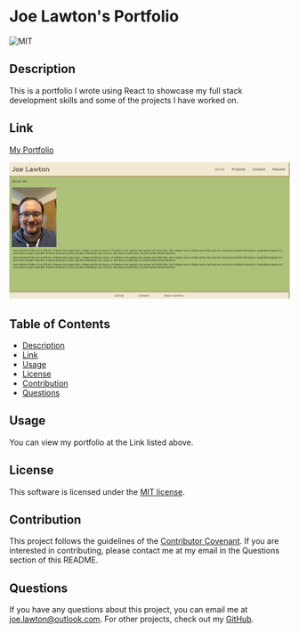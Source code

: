 
  # Joe Lawton's Portfolio

  ![MIT](https://img.shields.io/badge/license-MIT-brightgreen)

  ## Description
  This is a portfolio I wrote using React to showcase my full stack development skills and some of the projects I have worked on.

  ## Link
  [My Portfolio](https://jdlawton.github.io/react-portfolio/)

  ![Screenshot](./portfolioscreenshot.png)

  ## Table of Contents
  * [Description](#description)
  * [Link](#link)
  * [Usage](#usage)
  * [License](#license)
  * [Contribution](#contribute)
  * [Questions](#questions)

  ## Usage
  You can view my portfolio at the Link listed above.

  ## License
  This software is licensed under the [MIT license](https://choosealicense.com/licenses/mit/).

  ## Contribution
  This project follows the guidelines of the [Contributor Covenant](https://www.contributor-covenant.org/version/2/0/code_of_conduct/). If you are interested in contributing, please contact me at my email in the Questions section of this README.


  ## Questions
  If you have any questions about this project, you can email me at joe.lawton@outlook.com.
  For other projects, check out my [GitHub](https://github.com/jdlawton).
